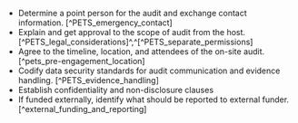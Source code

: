   * Determine a point person for the audit and exchange contact information.  [^PETS_emergency_contact]
  * Explain and get approval to the scope of audit from the host. [^PETS_legal_considerations]^,^[^PETS_separate_permissions]
  * Agree to the timeline, location, and attendees of the on-site audit. [^pets_pre-engagement_location]
  * Codify data security standards for audit communication and evidence handling. [^PETS_evidence_handling]
  * Establish confidentiality and non-disclosure clauses
  * If funded externally, identify what should be reported to external funder. [^external_funding_and_reporting]
